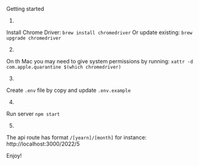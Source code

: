 Getting started

1.
Install Chrome Driver: `brew install chromedriver`
Or update existing: `brew upgrade chromedriver`

2.
On th Mac you may need to give system permissions by running: `xattr -d com.apple.quarantine $(which chromedriver)`

3.
Create `.env` file by copy and update `.env.example`

4. 
Run server `npm start`

5.
The api route has format `/[yearn]/[month]` for instance: http://localhost:3000/2022/5

Enjoy!

